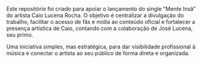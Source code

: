 

Este repositório foi criado para apoiar o lançamento do single “Mente Insã” do artista Caio Lucena Rocha. O objetivo é centralizar a divulgação do trabalho, facilitar o acesso de fãs e mídia ao conteúdo oficial e fortalecer a presença artística de Caio, contando com a colaboração de José Lucena, seu primo.

Uma iniciativa simples, mas estratégica, para dar visibilidade profissional à música e conectar o artista ao seu público de forma direta e organizada.
